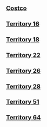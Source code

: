 ### [Costco](costco-qrcode.png)
### [Territory 16](/territory/Territory-16.png)
### [Territory 18](/territory/Territory-18.png)
### [Territory 22](/territory/Territory-22.png)
### [Territory 26](/territory/Territory-26.png)
### [Territory 28](/territory/Territory-28.png)
### [Territory 51](/territory/Territory-51.png)
### [Territory 64](/territory/Territory-64.png)
